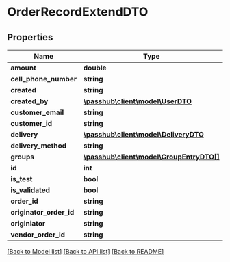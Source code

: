 # OrderRecordExtendDTO

## Properties
Name | Type | Description | Notes
------------ | ------------- | ------------- | -------------
**amount** | **double** |  | [optional] 
**cell_phone_number** | **string** |  | [optional] 
**created** | **string** |  | [optional] 
**created_by** | [**\passhub\client\model\UserDTO**](UserDTO.md) |  | [optional] 
**customer_email** | **string** |  | [optional] 
**customer_id** | **string** |  | [optional] 
**delivery** | [**\passhub\client\model\DeliveryDTO**](DeliveryDTO.md) |  | [optional] 
**delivery_method** | **string** |  | [optional] 
**groups** | [**\passhub\client\model\GroupEntryDTO[]**](GroupEntryDTO.md) |  | [optional] 
**id** | **int** |  | [optional] 
**is_test** | **bool** |  | [optional] 
**is_validated** | **bool** |  | [optional] 
**order_id** | **string** |  | [optional] 
**originator_order_id** | **string** |  | [optional] 
**originiator** | **string** |  | [optional] 
**vendor_order_id** | **string** |  | [optional] 

[[Back to Model list]](../README.md#documentation-for-models) [[Back to API list]](../README.md#documentation-for-api-endpoints) [[Back to README]](../README.md)


